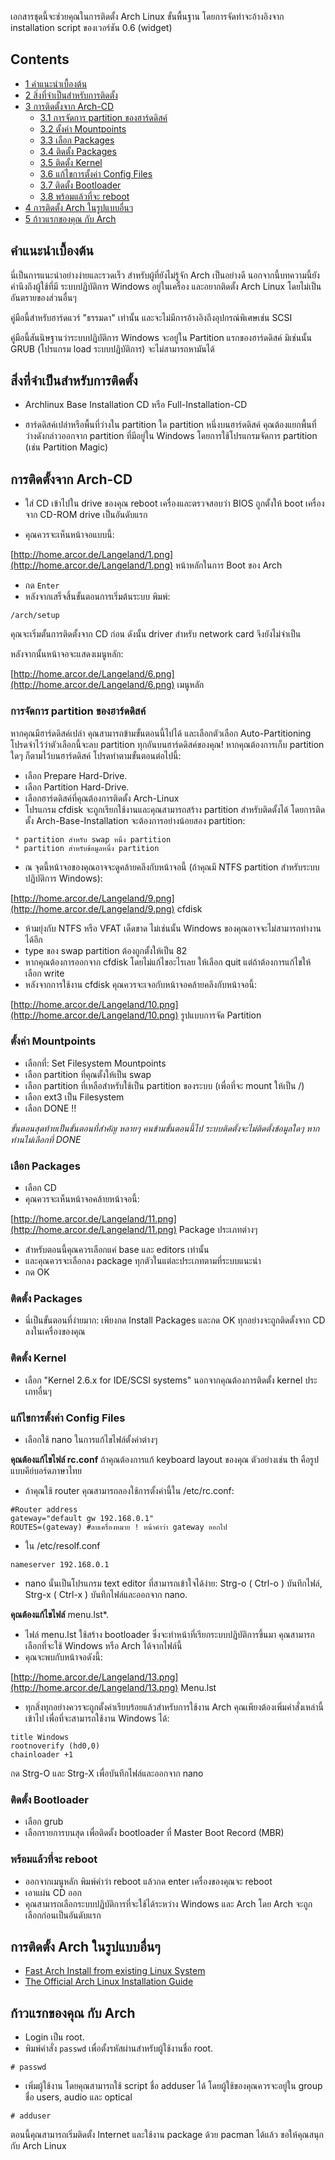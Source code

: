เอกสารชุดนี้จะช่วยคุณในการติดตั้ง Arch Linux ขั้นพื้นฐาน โดยการจัดทำจะอ้างอิงจาก installation script ของเวอร์ชัน 0.6 (widget)

## Contents

*   [1 คำแนะนำเบื้องต้น](#.E0.B8.84.E0.B8.B3.E0.B9.81.E0.B8.99.E0.B8.B0.E0.B8.99.E0.B8.B3.E0.B9.80.E0.B8.9A.E0.B8.B7.E0.B9.89.E0.B8.AD.E0.B8.87.E0.B8.95.E0.B9.89.E0.B8.99)
*   [2 สิ่งที่จำเป็นสำหรับการติดตั้ง](#.E0.B8.AA.E0.B8.B4.E0.B9.88.E0.B8.87.E0.B8.97.E0.B8.B5.E0.B9.88.E0.B8.88.E0.B8.B3.E0.B9.80.E0.B8.9B.E0.B9.87.E0.B8.99.E0.B8.AA.E0.B8.B3.E0.B8.AB.E0.B8.A3.E0.B8.B1.E0.B8.9A.E0.B8.81.E0.B8.B2.E0.B8.A3.E0.B8.95.E0.B8.B4.E0.B8.94.E0.B8.95.E0.B8.B1.E0.B9.89.E0.B8.87)
*   [3 การติดตั้งจาก Arch-CD](#.E0.B8.81.E0.B8.B2.E0.B8.A3.E0.B8.95.E0.B8.B4.E0.B8.94.E0.B8.95.E0.B8.B1.E0.B9.89.E0.B8.87.E0.B8.88.E0.B8.B2.E0.B8.81_Arch-CD)
    *   [3.1 การจัดการ partition ของฮาร์ดดิสค์](#.E0.B8.81.E0.B8.B2.E0.B8.A3.E0.B8.88.E0.B8.B1.E0.B8.94.E0.B8.81.E0.B8.B2.E0.B8.A3_partition_.E0.B8.82.E0.B8.AD.E0.B8.87.E0.B8.AE.E0.B8.B2.E0.B8.A3.E0.B9.8C.E0.B8.94.E0.B8.94.E0.B8.B4.E0.B8.AA.E0.B8.84.E0.B9.8C)
    *   [3.2 ตั้งค่า Mountpoints](#.E0.B8.95.E0.B8.B1.E0.B9.89.E0.B8.87.E0.B8.84.E0.B9.88.E0.B8.B2_Mountpoints)
    *   [3.3 เลือก Packages](#.E0.B9.80.E0.B8.A5.E0.B8.B7.E0.B8.AD.E0.B8.81_Packages)
    *   [3.4 ติดตั้ง Packages](#.E0.B8.95.E0.B8.B4.E0.B8.94.E0.B8.95.E0.B8.B1.E0.B9.89.E0.B8.87_Packages)
    *   [3.5 ติดตั้ง Kernel](#.E0.B8.95.E0.B8.B4.E0.B8.94.E0.B8.95.E0.B8.B1.E0.B9.89.E0.B8.87_Kernel)
    *   [3.6 แก้ไขการตั้งค่า Config Files](#.E0.B9.81.E0.B8.81.E0.B9.89.E0.B9.84.E0.B8.82.E0.B8.81.E0.B8.B2.E0.B8.A3.E0.B8.95.E0.B8.B1.E0.B9.89.E0.B8.87.E0.B8.84.E0.B9.88.E0.B8.B2_Config_Files)
    *   [3.7 ติดตั้ง Bootloader](#.E0.B8.95.E0.B8.B4.E0.B8.94.E0.B8.95.E0.B8.B1.E0.B9.89.E0.B8.87_Bootloader)
    *   [3.8 พร้อมแล้วที่จะ reboot](#.E0.B8.9E.E0.B8.A3.E0.B9.89.E0.B8.AD.E0.B8.A1.E0.B9.81.E0.B8.A5.E0.B9.89.E0.B8.A7.E0.B8.97.E0.B8.B5.E0.B9.88.E0.B8.88.E0.B8.B0_reboot)
*   [4 การติดตั้ง Arch ในรูปแบบอื่นๆ](#.E0.B8.81.E0.B8.B2.E0.B8.A3.E0.B8.95.E0.B8.B4.E0.B8.94.E0.B8.95.E0.B8.B1.E0.B9.89.E0.B8.87_Arch_.E0.B9.83.E0.B8.99.E0.B8.A3.E0.B8.B9.E0.B8.9B.E0.B9.81.E0.B8.9A.E0.B8.9A.E0.B8.AD.E0.B8.B7.E0.B9.88.E0.B8.99.E0.B9.86)
*   [5 ก้าวแรกของคุณ กับ Arch](#.E0.B8.81.E0.B9.89.E0.B8.B2.E0.B8.A7.E0.B9.81.E0.B8.A3.E0.B8.81.E0.B8.82.E0.B8.AD.E0.B8.87.E0.B8.84.E0.B8.B8.E0.B8.93_.E0.B8.81.E0.B8.B1.E0.B8.9A_Arch)

## คำแนะนำเบื้องต้น

นี่เป็นการแนะนำอย่างง่ายและรวดเร็ว สำหรับผู้ที่ยังไม่รู้จัก Arch เป็นอย่างดี นอกจากนี้บทความนี้ยังคำนึงถึงผู้ใช้ที่มี ระบบปฏิบัติการ Windows อยู่ในเครื่อง และอยากติดตั้ง Arch Linux โดยไม่เป็นอันตรายของส่วนอื่นๆ

คู่มือนี้สำหรับฮาร์ดแวร์ "ธรรมดา" เท่านั้น และจะไม่มีการอ้างอิงถึงอุปกรณ์พิเศษเช่น SCSI

คู่มือนี้สันนิษฐานว่าระบบปฏิบัติการ Windows จะอยู่ใน Partition แรกของฮาร์ดดิสค์ มิเช่นนั้น GRUB (โปรแกรม load ระบบปฏิบัติการ) จะไม่สามารถหามันได้

## สิ่งที่จำเป็นสำหรับการติดตั้ง

*   Archlinux Base Installation CD หรือ Full-Installation-CD

*   ฮาร์ดดิสค์เปล่าหรือพื้นที่ว่างใน partition ใด partition หนึ่งบนฮาร์ดดิสค์ คุณต้องแยกพื้นที่ว่างดังกล่าวออกจาก partition ที่มีอยู่ใน Windows โดยการใช้โปรแกรมจัดการ partition (เช่น Partition Magic)

## การติดตั้งจาก Arch-CD

*   ใส่ CD เข้าไปใน drive ของคุณ reboot เครื่องและตรวจสอบว่า BIOS ถูกตั้งให้ boot เครื่องจาก CD-ROM drive เป็นอันดับแรก

*   คุณควรจะเห็นหน้าจอแบบนี้:

[http://home.arcor.de/Langeland/1.png](http://home.arcor.de/Langeland/1.png) หน้าหลักในการ Boot ของ Arch

*   กด `Enter`
*   หลังจากเสร็จสิ้นขั้นตอนการเริ่มต้นระบบ พิมพ์:

```
/arch/setup

```

คุณจะเริ่มตั้นการติดตั้งจาก CD ก่อน ดังนั้น driver สำหรับ network card จึงยังไม่จำเป็น

หลังจากนั้นหน้าจอจะแสดงเมนูหลัก:

[http://home.arcor.de/Langeland/6.png](http://home.arcor.de/Langeland/6.png) เมนูหลัก

### การจัดการ partition ของฮาร์ดดิสค์

หากคุณมีฮาร์ดดิสค์เปล่า คุณสามารถข้ามขั้นตอนนี้ไปได้ และเลือกตัวเลือก Auto-Partitioning โปรดจำไว้ว่าตัวเลือกนี้จะลบ partition ทุกอันบนฮาร์ดดิสค์ของคุณ! หากคุณต้องการเก็บ partition ใดๆ ก็ตามไว้บนฮาร์ดดิสค์ โปรดทำตามขั้นตอนต่อไปนี้:

*   เลือก Prepare Hard-Drive.
*   เลือก Partition Hard-Drive.
*   เลือกฮาร์ดดิสค์ที่คุณต้องการติดตั้ง Arch-Linux
*   โปรแกรม cfdisk จะถูกเรียกใช้งานและคุณสามารถสร้าง partition สำหรับติดตั้งได้ โดยการติดตั้ง Arch-Base-Installation จะต้องการอย่างน้อยสอง partition:

```
 * partition สำหรับ swap หนึ่ง partition
 * partition สำหรับข้อมูลหนึ่ง partition

```

*   ณ จุดนี้หน้าจอของคุณอาจจะดูคล้ายคลึงกับหน้าจอนี้ (ถ้าคุณมี NTFS partition สำหรับระบบปฏิบัติการ Windows):

[http://home.arcor.de/Langeland/9.png](http://home.arcor.de/Langeland/9.png) cfdisk

*   ห้ามยุ่งกับ NTFS หรือ VFAT เด็ดขาด ไม่เช่นนั้น Windows ของคุณอาจจะไม่สามารถทำงานได้อีก
*   type ของ swap partition ต้องถูกตั้งให้เป็น 82
*   หากคุณต้องการออกจาก cfdisk โดยไม่แก้ไขอะไรเลย ให้เลือก quit แต่ถ้าต้องการแก้ไขให้เลือก write
*   หลังจากการใช้งาน cfdisk คุณควรจะเจอกับหน้าจอคล้ายคลึงกับหน้าจอนี้:

[http://home.arcor.de/Langeland/10.png](http://home.arcor.de/Langeland/10.png) รูปแบบการจัด Partition

### ตั้งค่า Mountpoints

*   เลือกที่: Set Filesystem Mountpoints
*   เลือก partition ที่คุณตั้งให้เป็น swap
*   เลือก partition ที่เหลือสำหรับใช้เป็น partition ของระบบ (เพื่อที่จะ mount ให้เป็น /)
*   เลือก ext3 เป็น Filesystem
*   เลือก DONE !!

*ขั้นตอนสุดท้ายเป็นขั้นตอนที่สำคัญ หลายๆ คนข้ามขั้นตอนนี้ไป ระบบติดตั้งจะไม่ติดตั้งข้อมูลใดๆ หากท่านไม่เลือกที่ DONE*

### เลือก Packages

*   เลือก CD
*   คุณควรจะเห็นหน้าจอคล้ายหน้าจอนี้:

[http://home.arcor.de/Langeland/11.png](http://home.arcor.de/Langeland/11.png) Package ประเภทต่างๆ

*   สำหรับตอนนี้คุณควรเลือกแค่ base และ editors เท่านั้น
*   และคุณควรจะเลือกลง package ทุกตัวในแต่ละประเภทตามที่ระบบแนะนำ
*   กด OK

### ติดตั้ง Packages

*   นี่เป็นขั้นตอนที่ง่ายมาก: เพียงกด Install Packages และกด OK ทุกอย่างจะถูกติดตั้งจาก CD ลงในเครื่องของคุณ

### ติดตั้ง Kernel

*   เลือก "Kernel 2.6.x for IDE/SCSI systems" นอกจากคุณต้องการติดตั้ง kernel ประเภทอื่นๆ

### แก้ไขการตั้งค่า Config Files

*   เลือกใช้ nano ในการแก้ไขไฟล์ตั้งค่าต่างๆ

**คุณต้องแก้ไขไฟล์ rc.conf** ถ้าคุณต้องการแก้ keyboard layout ของคุณ ตัวอย่างเช่น th คือรูปแบบคีย์บอร์ดภาษาไทย

*   ถ้าคุณใช้ router คุณสามารถลองใช้การตั้งค่านี้ใน /etc/rc.conf:

```
#Router address
gateway="default gw 192.168.0.1"
ROUTES=(gateway) #ลบเครื่องหมาย ! หน้าคำว่า gateway ออกไป

```

*   ใน /etc/resolf.conf

```
nameserver 192.168.0.1

```

*   nano นั้นเป็นโปรแกรม text editor ที่สามารถเข้าใจได้ง่าย: Strg-o ( Ctrl-o ) บันทึกไฟล์, Strg-x ( Ctrl-x ) บันทึกไฟล์และออกจาก nano.

**คุณต้องแก้ไขไฟล์** menu.lst*.

*   ไฟล์ menu.lst ใช้สร้าง bootloader ซึ่งจะทำหน้าที่เรียกระบบปฏิบัติการขึ้นมา คุณสามารถเลือกที่จะใช้ Windows หรือ Arch ได้จากไฟล์นี้
*   คุณจะพบกับหน้าจอดังนี้:

[http://home.arcor.de/Langeland/13.png](http://home.arcor.de/Langeland/13.png) Menu.lst

*   ทุกสิ่งทุกอย่างควรจะถูกตั้งค่าเรียบร้อยแล้วสำหรับการใช้งาน Arch คุณเพียงต้องเพิ่มคำสั่งเหล่านี้เข้าไป เพื่อที่จะสามารถใช้งาน Windows ได้:

```
title Windows
rootnoverify (hd0,0)
chainloader +1

```

กด Strg-O และ Strg-X เพื่อบันทึกไฟล์และออกจาก nano

### ติดตั้ง Bootloader

*   เลือก grub
*   เลือกรายการบนสุด เพื่อติดตั้ง bootloader ที่ Master Boot Record (MBR)

### พร้อมแล้วที่จะ reboot

*   ออกจากเมนูหลัก พิมพ์คำว่า reboot แล้วกด enter เครื่องของคุณจะ reboot
*   เอาแผ่น CD ออก
*   คุณสามารถเลือกระบบปฏิบัติการที่จะใช้ได้ระหว่าง Windows และ Arch โดย Arch จะถูกเลือกก่อนเป็นอันดับแรก

## การติดตั้ง Arch ในรูปแบบอื่นๆ

*   [Fast Arch Install from existing Linux System](/index.php/Fast_Arch_Install_from_existing_Linux_System "Fast Arch Install from existing Linux System")
*   [The Official Arch Linux Installation Guide](https://www.archlinux.org/static/docs/arch-install-guide.html)

## ก้าวแรกของคุณ กับ Arch

*   Login เป็น root.
*   พิมพ์คำสั่ง `passwd` เพื่อตั้งรหัสผ่านสำหรับผู้ใช้งานชื่อ root.

```
# passwd

```

*   เพิ่มผู้ใช้งาน โดยคุณสามารถใช้ script ชื่อ adduser ได้ โดยผู้ใช้ของคุณควรจะอยู่ใน group ชื่อ users, audio และ optical

```
# adduser

```

ตอนนี้คุณสามารถเริ่มติดตั้ง Internet และใช้งาน package ด้วย pacman ได้แล้ว ขอให้คุณสนุกกับ Arch Linux